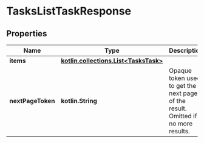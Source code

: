 
# TasksListTaskResponse

## Properties
Name | Type | Description | Notes
------------ | ------------- | ------------- | -------------
**items** | [**kotlin.collections.List&lt;TasksTask&gt;**](TasksTask.md) |  | 
**nextPageToken** | **kotlin.String** | Opaque token used to get the next page of the result. Omitted if no more results. |  [optional]




